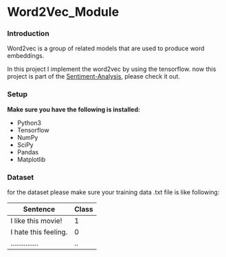 # Word2Vec_Module
### Introduction
Word2vec is a group of related models that are used to produce word embeddings.

In this project I implement the word2vec by using the tensorflow.
now this project is part of the [Sentiment-Analysis](https://github.com/Jakelee24/Sentiment-Analysis-tensorflow "Sentiment-Analysis"), please check it out.

### Setup
**Make sure you have the following is installed:**
- Python3
- Tensorflow
- NumPy
- SciPy
- Pandas
- Matplotlib

### Dataset
for the dataset please make sure your training data .txt file is like following:

| Sentence  | Class  |
| ------------ | ------------ |
|  I like this movie! | 1  |
| I hate this feeling.  |  0 |
|............... | ..|





